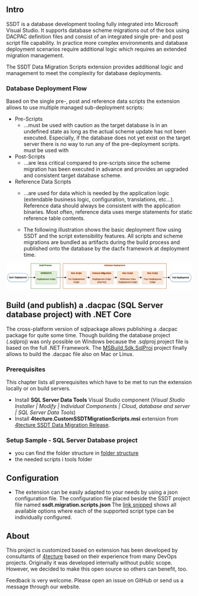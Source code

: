 ## Intro
SSDT is a database development tooling fully integrated into Microsoft Visual Studio. It supports database scheme migrations out of the box using DACPAC definition files and consist of an integrated single pre- and post script file capability. In practice more complex environments and database deployment scenarios require additional logic which requires an extended migration management. 

The SSDT Data Migration Scripts extension provides additional logic and management to meet the complexity for database deployments.

### Database Deployment Flow
Based on the single pre-, post and reference data scripts the extension allows to use multiple managed sub-deployment scripts:
 - Pre-Scripts
     - ...must be used with caution as the target database is in an undefined state as long as the actual scheme update has not been executed. Especially, if the database does not yet exist on the target server there is no way to run any of the pre-deployment scripts. must be used with 
 - Post-Scripts
     - ...are less critical compared to pre-scripts since the scheme migration has been executed in advance and provides an upgraded and consistent target database scheme.
 - Reference Data Scripts
     - ...are used for data which is needed by the application logic (extendable business logic, configuration, translations, etc...). Reference data should always be consistent with the application binaries. Most often, reference data uses merge statements for static reference table contents.
  
     - The following illustration shows the basic deployment flow using SSDT and the script extensibility features. All scripts and scheme migrations are bundled as artifacts during the build process and published onto the database by the dacfx framework at deployment time. 

![alt text](https://raw.githubusercontent.com/4tecture/SSDTDataMigration/master/Docs/Images/DeploymentProcessFlow.png "Deployment PRocess Flow")

## Build (and publish) a .dacpac (SQL Server database project) with .NET Core
The cross-platform version of sqlpackage allows publishing a .dacpac package for quite some time. Though building the database project (.sqlproj) was only possible on Windows because the .sqlproj project file is based on the full .NET Framework. The [MSBuild.Sdk.SqlProj](https://github.com/rr-wfm/MSBuild.Sdk.SqlProj) project finally allows to build the .dacpac file also on Mac or Linux.

### Prerequisites
This chapter lists all prerequisites which have to be met to run the extension locally or on build servers.
- Install **SQL Server Data Tools**  Visual Studio component (*Visual Studio Installer | Modify | Individual Components | Cloud, database and server | SQL Server Data Tools*)
- Install **4tecture.CustomSSDTMigrationScripts.msi** extension from [4tecture SSDT Data Migration Release](https://github.com/4tecture/SSDTDataMigration/releases/download/V1.4/4tecture.CustomSSDTMigrationScripts.x64.msi).

### Setup Sample - SQL Server Database project
- you can find the folder structure in [folder structure](https://github.com/4tecture/SSDTDataMigration?tab=readme-ov-file#setup-sample---sql-server-database-project)
- the needed scripts i tools folder

## Configuration
- The extension can be easily adapted to your needs by using a json configuration file. The configuration file placed beside the SSDT project file named **ssdt.migration.scripts.json** The [link snipped](https://github.com/4tecture/SSDTDataMigration?tab=readme-ov-file#configuration) shows all available options where each of the supported script type can be individually configured.

## About
This project is customized based on extension has been developed by consultants of [4tecture](https://www.4tecture.ch) based on their experience from many DevOps projects. Originally it was developed internally without public scope. However, we decided to make this open source so others can benefit, too. 

Feedback is very welcome. Please open an issue on GitHub or send us a message through our website.
